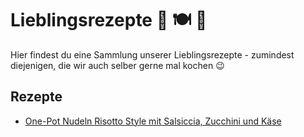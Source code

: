 # Lieblingsrezepte 💚 🍽 🍷

Hier findest du eine Sammlung unserer Lieblingsrezepte - zumindest diejenigen,
die wir auch selber gerne mal kochen 😉

## Rezepte

- [One-Pot Nudeln Risotto Style mit Salsiccia, Zucchini und Käse](./rezepte/one-pot-pasta-risotto-style)
